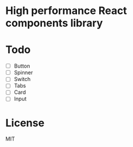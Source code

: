 # High performance React components library


# Todo
- [ ] Button
- [ ] Spinner
- [ ] Switch
- [ ] Tabs
- [ ] Card
- [ ] Input

# License
MIT